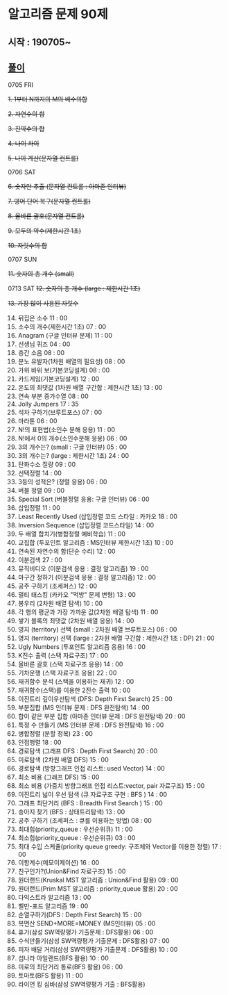 ﻿# 알고리즘 문제 90제
## 시작 : 190705~
## [풀이](https://github.com/iluvdadong/practiceAlgorithms/tree/master/PS_Practice90/PS_Practice90)

0705 FRI

~~1. 1부터 N까지의 M의 배수의합~~

~~2. 자연수의 합~~

~~3. 진약수의 합~~

~~4. 나이 차이~~

~~5. 나이 계산(문자열 컨트롤)~~


0706 SAT

~~6. 숫자만 추출 (문자열 컨트롤 : 아마존 인터뷰)~~

~~7. 영어 단어 복구(문자열 컨트롤)~~

~~8. 올바른 괄호(문자열 컨트롤)~~

~~9. 모두의 약수(제한시간 1초)~~

~~10. 자릿수의 합~~


0707 SUN

~~11. 숫자의 총 개수 (small)~~

0713 SAT
~~12. 숫자의 총 개수 (large : 제한시간 1초)~~

~~13. 가장 많이 사용된 자릿수~~


14. 뒤집은 소수
11 : 00
15. 소수의 개수(제한시간 1초)
07 : 00
16. Anagram (구글 인터뷰 문제)
11 : 00
17. 선생님 퀴즈
04 : 00
18. 층간 소음
08 : 00
19. 분노 유발자(1차원 배열의 필요성)
08 : 00
20. 가위 바위 보(기본코딩설계)
08 : 00
21. 카드게임(기본코딩설계)
12 : 00
22. 온도의 최댓값 (1차원 배열 구간합 : 제한시간 1초)
13 : 00
23. 연속 부분 증가수열
08 : 00
24. Jolly Jumpers
17 : 35
25. 석차 구하기(브루트포스)
07 : 00
26. 마라톤
06 : 00
27. N!의 표현법(소인수 분해 응용)
11 : 00
28. N!에서 0의 개수(소인수분해 응용)
06 : 00
29. 3의 개수는? (small : 구글 인터뷰)
05 : 00
30. 3의 개수는? (large : 제한시간 1초)
24 : 00
31. 탄화수소 질량
09 : 00
32. 선택정렬
14 : 00
33. 3등의 성적은? (정렬 응용)
06 : 00
34. 버블 정렬
09 : 00
35. Special Sort (버블정렬 응용: 구글 인터뷰)
06 : 00
36. 삽입정렬
11 : 00
37. Least Recently Used (삽입정렬 코드 스타일 : 카카오
18 : 00
38. Inversion Sequence (삽입정렬 코드스타일)
14 : 00
39. 두 배열 합치기(병합정렬 예비학습)
11 : 00
40. 교집합 (투포인트 알고리즘 : MS인터뷰 제한시간 1초)
10 : 00
41. 연속된 자연수의 합(단순 수리)
12 : 00
42. 이분검색
27 : 00
43. 뮤직비디오 (이분검색 응용 : 결정 알고리즘)
19 : 00
44. 마구간 정하기 (이분검색 응용 : 결정 알고리즘)
12 : 00
45. 공주 구하기 (조세퍼스)
12 : 00
46. 멀티 태스킹 (카카오 "먹방" 문제 변형)
13 : 00
47. 봉우리 (2차원 배열 탐색)
10 : 00
48. 각 행의 평균과 가장 가까운 값(2차원 배열 탐색)
11 : 00
49. 쌓기 블록의 최댓값 (2차원 배열 응용)
14 : 00
50. 영지 (territory) 선택 (small : 2차원 배열 브루트포스)
06 : 00
51. 영지 (territory) 선택 (large : 2차원 배열 구간합 : 제한시간 1초 : DP)
21 : 00
52. Ugly Numbers (투포인트 알고리즘 응용)
16 : 00
53. K진수 출력 (스택 자료구조)
17 : 00
54. 올바른 괄호 (스택 자료구조 응용)
14 : 00
55. 기차운행 (스택 자료구조 응용)
22 : 00
56. 재귀함수 분석 (스택을 이용하는 재귀)
12 : 00
57. 재귀함수(스택)를 이용한 2진수 출력
10 : 00
58. 이진트리 깊이우선탐색 (DFS: Depth First Search)
25 : 00
59. 부분집합 (MS 인터뷰 문제 : DFS 완전탐색)
14 : 00
60. 합이 같은 부분 집합 (아마존 인터뷰 문제 : DFS 완전탐색)
20 : 00
61. 특정 수 만들기 (MS 인터뷰 문제 : DFS 완전탐색)
16 : 00
62. 병합정렬 (분할 정복)
23 : 00
63. 인접행렬
18 : 00
64. 경로탐색 (그래프 DFS : Depth First Search)
20 : 00
65. 미로탐색 (2차원 배열 DFS)
15 : 00
66. 경로탐색 (방향그래프 인접 리스트: used Vector)
14 : 00
67. 최소 비용 (그래프 DFS)
15 : 00
68. 최소 비용 (가중치 방향그래프 인접 리스트:vector, pair 자료구조)
15 : 00
69. 이진트리 넓이 우선 탐색 (큐 자료구조 구현 : BFS )
14 : 00
70. 그래프 최단거리 (BFS : Breadth First Search )
15 : 00
71. 송아지 찾기 (BFS : 상태트리탐색)
13 : 00
72. 공주 구하기 (조세퍼스 : 큐를 이용하는 방법)
08 : 00
73. 최대힙(priority_queue : 우선순위큐)
11 : 00
74. 최소힙(priority_queue : 우선순위큐)
03 : 00
75. 최대 수입 스케쥴(priority queue greedy: 구조체와 Vector를 이용한 정렬)
17 : 00
76. 이항계수(메모이제이션)
16 : 00
77. 친구인가?(Union&Find 자료구조)
15 : 00
78. 원더랜드(Kruskal MST 알고리즘 : Union&Find 활용)
09 : 00
79. 원더랜드(Prim MST 알고리즘 : priority_queue 활용)
20 : 00
80. 다익스트라 알고리즘
13 : 00
81. 벨만-포드 알고리즘
19 : 00
82. 순열구하기(DFS : Depth First Search)
15 : 00
83. 복면산 SEND+MORE=MONEY (MS인터뷰)
05 : 00
84. 휴가(삼성 SW역량평가 기출문제 : DFS활용)
06 : 00
85. 수식만들기(삼성 SW역량평가 기출문제 : DFS활용)
07 : 00
86. 피자 배달 거리(삼성 SW역량평가 기출문제 : DFS활용)
10 : 00
87. 섬나라 아일랜드(BFS 활용)
10 : 00
88. 미로의 최단거리 통로(BFS 활용)
06 : 00
89. 토마토(BFS 활용)
11 : 00
90. 라이언 킹 심바(삼성 SW역량평가 기출 : BFS활용)
